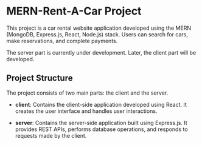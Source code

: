 # MERN-Rent-A-Car Project

This project is a car rental website application developed using the MERN (MongoDB, Express.js, React, Node.js) stack. Users can search for cars, make reservations, and complete payments.

The server part is currently under development. Later, the client part will be developed.

## Project Structure

The project consists of two main parts: the client and the server.

- **client**: Contains the client-side application developed using React. It creates the user interface and handles user interactions.

- **server**: Contains the server-side application built using Express.js. It provides REST APIs, performs database operations, and responds to requests made by the client.
